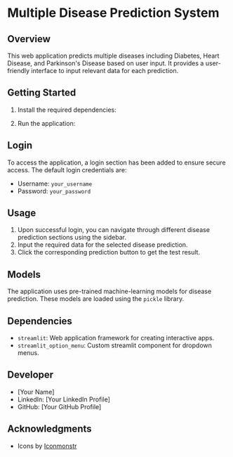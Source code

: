 # Multiple Disease Prediction System

## Overview
This web application predicts multiple diseases including Diabetes, Heart Disease, and Parkinson's Disease based on user input. It provides a user-friendly interface to input relevant data for each prediction.

## Getting Started
1. Install the required dependencies:

2. Run the application:

## Login
To access the application, a login section has been added to ensure secure access. The default login credentials are:
- Username: `your_username`
- Password: `your_password`

## Usage
1. Upon successful login, you can navigate through different disease prediction sections using the sidebar.
2. Input the required data for the selected disease prediction.
3. Click the corresponding prediction button to get the test result.

## Models
The application uses pre-trained machine-learning models for disease prediction. These models are loaded using the `pickle` library.

## Dependencies
- `streamlit`: Web application framework for creating interactive apps.
- `streamlit_option_menu`: Custom streamlit component for dropdown menus.

## Developer
- [Your Name]
- LinkedIn: [Your LinkedIn Profile]
- GitHub: [Your GitHub Profile]

## Acknowledgments
- Icons by [Iconmonstr](https://iconmonstr.com/)
